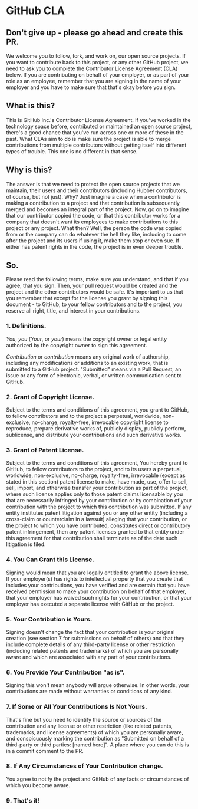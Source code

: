 GitHub CLA
===============

## Don't give up - please go ahead and create this PR.

We welcome you to follow, fork, and work on, our open source projects. If you want to contribute back to this project, or any other GitHub project, we need to ask you to complete the Contributor License Agreement (CLA) below. If you are contributing on behalf of your employer, or as part of your role as an employee, remember that you are signing in the name of your employer and you have to make sure that that's okay before you sign.

## What is this?

This is GitHub Inc.'s Contributor License Agreement. If you've worked in the technology space before, contributed or maintained an open source project, there's a good chance that you've run across one or more of these in the past. What CLAs aim to do is make sure the project is able to merge contributions from multiple contributors without getting itself into different types of trouble. This one is no different in that sense.

## Why is this?

The answer is that we need to protect the open source projects that we maintain, their users and their contributors (including Hubber contributors, of course, but not just). Why? Just imagine a case when a contributor is making a contribution to a project and that contribution is subsequently merged and becomes an integral part of the project. Now, go on to imagine that our contributor copied the code, or that this contributor works for a company that doesn't want its employees to make contributions to this project or any project. What then? Well, the person the code was copied from or the company can do whatever the hell they like, including to come after the project and its users if using it, make them stop or even sue. If either has patent rights in the code, the project is in even deeper trouble.


## So.

Please read the following terms, make sure you understand, and that if you agree, that you sign. Then, your pull request would be created and the project and the other contributors would be safe. It's important to us that you remember that except for the license you grant by signing this document - to GitHub, to your fellow contributors and to the project, you reserve all right, title, and interest in your contributions.

### 1. Definitions.

*You*, *you* (*Your*, or *your*) means the copyright owner or legal entity authorized by the copyright owner to sign this agreement.

*Contribution* or *contribution* means any original work of authorship, including any modifications or additions to an existing work, that is submitted to a GitHub project. "Submitted" means via a Pull Request, an issue or any form of electronic, verbal, or written communication sent to GitHub.

### 2. Grant of Copyright License.

Subject to the terms and conditions of this agreement, you grant to GitHub, to fellow contributors and to the project a perpetual, worldwide, non-exclusive, no-charge, royalty-free, irrevocable copyright license to reproduce, prepare derivative works of, publicly display, publicly perform, sublicense, and distribute your contributions and such derivative works.

### 3. Grant of Patent License.

Subject to the terms and conditions of this agreement, You hereby grant to GitHub, to fellow contributors to the project, and to its users a perpetual, worldwide, non-exclusive, no-charge, royalty-free, irrevocable (except as stated in this section) patent license to make, have made, use, offer to sell, sell, import, and otherwise transfer your contribution as part of the project, where such license applies only to those patent claims licensable by you that are necessarily infringed by your contribution or by combination of your contribution with the project to which this contribution was submitted. If any entity institutes patent litigation against you or any other entity (including a cross-claim or counterclaim in a lawsuit) alleging that your contribution, or the project to which you have contributed, constitutes direct or contributory patent infringement, then any patent licenses granted to that entity under this agreement for that contribution shall terminate as of the date such litigation is filed.

### 4. You Can Grant this License.

Signing would mean that you are legally entitled to grant the above license. If your employer(s) has rights to intellectual property that you create that includes your contributions, you have verified and are certain that you have received permission to make your contribution on behalf of that employer, that your employer has waived such rights for your contribution, or that your employer has executed a separate license with GitHub or the project.

### 5. Your Contribution is Yours.

Signing doesn't change the fact that your contribution is your original creation (see section 7 for submissions on behalf of others) and that they include complete details of any third-party license or other restriction (including related patents and trademarks) of which you are personally aware and which are associated with any part of your contributions.

### 6. You Provide Your Contribution "as is".

Signing this won't mean anybody will argue otherwise. In other words, your contributions are made without warranties or conditions of any kind.

### 7. If Some or All Your Contributions Is Not Yours.

That's fine but you need to identify the source or sources of the contribution and any license or other restriction (like related patents, trademarks, and license agreements) of which you are personally aware, and conspicuously marking the contribution as "Submitted on behalf of a third-party or third parties: [named here]". A place where you can do this is in a commit comment to the PR.

### 8. If Any Circumstances of Your Contribution change.
You agree to notify the project and GitHub of any facts or circumstances of which you become aware.

### 9. That's it!
